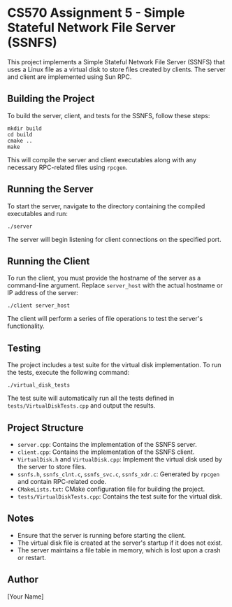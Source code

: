# CS570 Assignment 5 - Simple Stateful Network File Server (SSNFS)

This project implements a Simple Stateful Network File Server (SSNFS) that uses a Linux file as a virtual disk to store files created by clients. The server and client are implemented using Sun RPC.

## Building the Project

To build the server, client, and tests for the SSNFS, follow these steps:

```shell
mkdir build
cd build
cmake ..
make
```

This will compile the server and client executables along with any necessary RPC-related files using `rpcgen`.

## Running the Server

To start the server, navigate to the directory containing the compiled executables and run:

```shell
./server
```

The server will begin listening for client connections on the specified port.

## Running the Client

To run the client, you must provide the hostname of the server as a command-line argument. Replace `server_host` with the actual hostname or IP address of the server:

```shell
./client server_host
```

The client will perform a series of file operations to test the server's functionality.

## Testing

The project includes a test suite for the virtual disk implementation. To run the tests, execute the following command:

```shell
./virtual_disk_tests
```

The test suite will automatically run all the tests defined in `tests/VirtualDiskTests.cpp` and output the results.

## Project Structure

- `server.cpp`: Contains the implementation of the SSNFS server.
- `client.cpp`: Contains the implementation of the SSNFS client.
- `VirtualDisk.h` and `VirtualDisk.cpp`: Implement the virtual disk used by the server to store files.
- `ssnfs.h`, `ssnfs_clnt.c`, `ssnfs_svc.c`, `ssnfs_xdr.c`: Generated by `rpcgen` and contain RPC-related code.
- `CMakeLists.txt`: CMake configuration file for building the project.
- `tests/VirtualDiskTests.cpp`: Contains the test suite for the virtual disk.

## Notes

- Ensure that the server is running before starting the client.
- The virtual disk file is created at the server's startup if it does not exist.
- The server maintains a file table in memory, which is lost upon a crash or restart.

## Author

[Your Name]